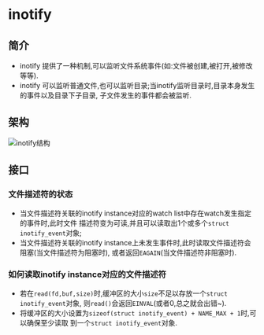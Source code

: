---
---

# inotify

## 简介
*   inotify 提供了一种机制,可以监听文件系统事件(如:文件被创建,被打开,被修改等等).
*   inotify 可以监听普通文件,也可以监听目录;当inotify监听目录时,目录本身发生的事件以及目录下子目录,
    子文件发生的事件都会被监听.

## 架构
![inotify结构]({{site.url}}/assets/4.png)

## 接口

### 文件描述符的状态
*   当文件描述符关联的inotify instance对应的watch list中存在watch发生指定的事件时,此时文件
    描述符变为可读,并且可以读取出1个或多个`struct inotify_event`对象;
*   当文件描述符关联的inotify instance上未发生事件时,此时读取文件描述符会阻塞(当文件描述符为阻塞时),
    或者返回`EAGAIN`(当文件描述符非阻塞时).

### 如何读取inotify instance对应的文件描述符
*   若在`read(fd,buf,size)`时,缓冲区的大小`size`不足以存放一个`struct inotify_event`对象,
    则`read()`会返回`EINVAL`(或者0,总之就会出错~).
*   将缓冲区的大小设置为`sizeof(struct inotify_event) + NAME_MAX + 1`时,可以确保至少读取
    到一个`struct inotify_event`对象.

